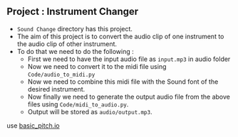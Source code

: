 ## Project : Instrument Changer
- `Sound Change` directory has this project.
- The aim of this project is to convert the audio clip of one instrument to the audio clip of other instrument.
- To do that we need to do the following :
    - First we need to have the input audio file as `input.mp3` in audio folder
    - Now we need to convert it to the midi file using `Code/audio_to_midi.py`
    - Now we need to combine this midi file with the Sound font of the desired instrument.
    - Now finally we need to generate the output audio file from the above files using `Code/midi_to_audio.py`.
    - Output will be stored as `audio/output.mp3`.

use [basic_pitch.io](https://basicpitch.spotify.com/)